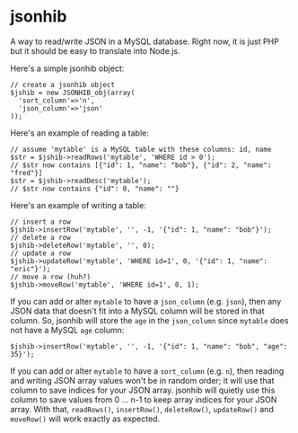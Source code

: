 jsonhib
=======

A way to read/write JSON in a MySQL database.  Right now, it is just PHP but it should be easy to translate into Node.js.

Here's a simple jsonhib object:

```
// create a jsonhib object
$jshib = new JSONHIB_obj(array(
  'sort_column'=>'n',
  'json_column'=>'json'
));
```

Here's an example of reading a table:

```
// assume 'mytable' is a MySQL table with these columns: id, name
$str = $jshib->readRows('mytable', 'WHERE id > 0');
// $str now contains [{"id": 1, "name": "bob"}, {"id": 2, "name": "fred"}]
$str = $jshib->readDesc('mytable');
// $str now contains {"id": 0, "name": ""}
```

Here's an example of writing a table:

```
// insert a row
$jshib->insertRow('mytable', '', -1, '{"id": 1, "name": "bob"}');
// delete a row
$jshib->deleteRow('mytable', '', 0);
// update a row
$jshib->updateRow('mytable', 'WHERE id=1', 0, '{"id": 1, "name": "eric"}');
// move a row (huh?)
$jshib->moveRow('mytable', 'WHERE id=1', 0, 1);
```

If you can add or alter ```mytable``` to have a ```json_column``` (e.g. ```json```), then any JSON data that doesn't fit into a
MySQL column will be stored in that column.  So, jsonhib will store the ```age``` in the ```json_column``` since ```mytable``` does
not have a MySQL ```age``` column:

```
$jshib->insertRow('mytable', '', -1, '{"id": 1, "name": "bob", "age": 35}');
```

If you can add or alter ```mytable``` to have a ```sort_column``` (e.g. ```n```), then reading and writing JSON array values won't
be in random order; it will use that column to save indices for your JSON array.  jsonhib will quietly use this column
to save values from 0 ... n-1 to keep array indices for your JSON array.  With that, ```readRows()```, ```insertRow()```, ```deleteRow()```, ```updateRow()``` and ```moveRow()``` will work exactly as expected.

